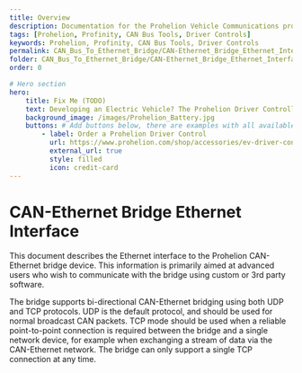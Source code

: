 ```yaml
---
title: Overview
description: Documentation for the Prohelion Vehicle Communications protocol
tags: [Prohelion, Profinity, CAN Bus Tools, Driver Controls]
keywords: Prohelion, Profinity, CAN Bus Tools, Driver Controls
permalink: CAN_Bus_To_Ethernet_Bridge/CAN-Ethernet_Bridge_Ethernet_Interface/Overview.html 
folder: CAN_Bus_To_Ethernet_Bridge/CAN-Ethernet_Bridge_Ethernet_Interface
order: 0

# Hero section
hero:
    title: Fix Me (TODO)
    text: Developing an Electric Vehicle? The Prohelion Driver Controller Unit is designed to give you a head start with an off the shelf control platform to get you driving sooner.
    background_image: /images/Prohelion_Battery.jpg
    buttons: # Add buttons below, there are examples with all available options
        - label: Order a Prohelion Driver Control
          url: https://www.prohelion.com/shop/accessories/ev-driver-controls/
          external_url: true 
          style: filled
          icon: credit-card 
---
```


# CAN-Ethernet Bridge Ethernet Interface

This document describes the Ethernet interface to the Prohelion CAN-Ethernet bridge device.  This information is primarily aimed at advanced users who wish to communicate with the bridge using custom or 3rd party software.

The bridge supports bi-directional CAN-Ethernet bridging using both UDP and TCP protocols.  UDP is the default protocol, and should be used for normal broadcast CAN packets.  TCP mode should be used when a reliable point-to-point connection is required between the bridge and a single network device, for example when exchanging a stream of data via the CAN-Ethernet network.  The bridge can only support a single TCP connection at any time.

